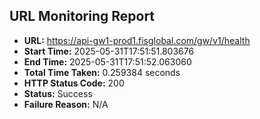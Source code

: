 ## URL Monitoring Report

- **URL:** https://api-gw1-prod1.fisglobal.com/gw/v1/health
- **Start Time:** 2025-05-31T17:51:51.803676
- **End Time:** 2025-05-31T17:51:52.063060
- **Total Time Taken:** 0.259384 seconds
- **HTTP Status Code:** 200
- **Status:** Success
- **Failure Reason:** N/A
